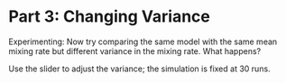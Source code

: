 # Part 3: Changing Variance

Experimenting: Now try comparing the same model with the same mean mixing rate but different variance in the mixing rate. What happens?

Use the slider to adjust the variance; the simulation is fixed at 30 runs.
